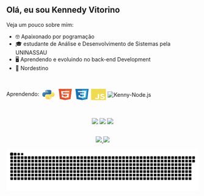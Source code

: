 ## Olá, eu sou Kennedy Vitorino

  Veja um pouco sobre mim: 
  
- 🤓  Apaixonado por pogramação
- 🎓  estudante de Análise e Desenvolvimento de Sistemas pela UNINASSAU
- 🖥️  Aprendendo e evoluindo no back-end Development
- 🌵  Nordestino

## 

<div style="display: inline_block"><br>
  Aprendendo: 
  <img align="center" alt="Kenny-Python" height="30" width="40" src="https://raw.githubusercontent.com/devicons/devicon/master/icons/python/python-original.svg">
  <img align="center" alt="Kenny-HTML" height="30" width="40" src="https://raw.githubusercontent.com/devicons/devicon/master/icons/html5/html5-original.svg">
  <img align="center" alt="Kenny-CSS" height="30" width="40" src="https://raw.githubusercontent.com/devicons/devicon/master/icons/css3/css3-original.svg">
  <img align="center" alt="Kenny-Js" height="30" width="40" src="https://raw.githubusercontent.com/devicons/devicon/master/icons/javascript/javascript-plain.svg">
  <img align="center" alt="Kenny-Node.js" height="30" width="40" src="https://cdn.jsdelivr.net/gh/devicons/devicon/icons/nodejs/nodejs-original.svg" />
</div>
<br>  

##
 <div align="center">
<a href="https://instagram.com/vitorinokennedy" target="_blank"><img src="https://img.shields.io/badge/-Instagram-%23E4405F?style=for-the-badge&logo=instagram&logoColor=white" target="_blank"></a>
  <a href = "mailto:dkennyvs@gmail.com"><img src="https://img.shields.io/badge/-Gmail-%23333?style=for-the-badge&logo=gmail&logoColor=white" target="_blank"></a>
  <a href="https://www.linkedin.com/in/kennedy-vitorino-595b63238/" target="_blank"><img src="https://img.shields.io/badge/-LinkedIn-%230077B5?style=for-the-badge&logo=linkedin&logoColor=white" target="_blank"></a> 

##
  
<div align="center">
  <a href="https://github.com/kennedyvitorino">
  <img height="180em" src="https://github-readme-stats.vercel.app/api?username=kennedyvitorino&show_icons=true&theme=dracula&include_all_commits=true&count_private=true"/>
  <img height="180em" src="https://github-readme-stats.vercel.app/api/top-langs/?username=kennedyvitorino&layout=compact&langs_count=7&theme=dracula"/>
</div>

  ![Snake animation](https://github.com/kennedyvitorino/kennedyvitorino/blob/output/github-contribution-grid-snake.svg)
 </div>

